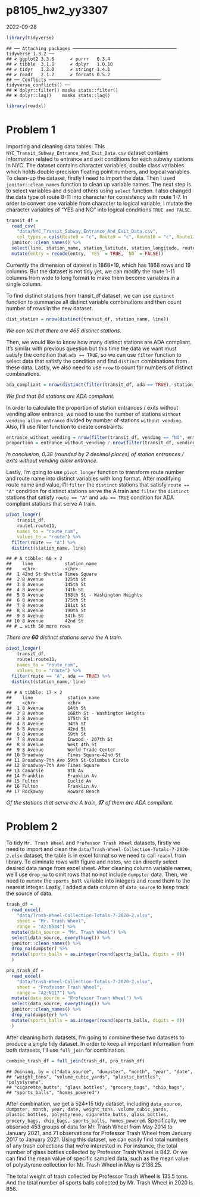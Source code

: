 p8105_hw2_yy3307
================
2022-09-28

``` r
library(tidyverse)
```

    ## ── Attaching packages ─────────────────────────────────────── tidyverse 1.3.2 ──
    ## ✔ ggplot2 3.3.6      ✔ purrr   0.3.4 
    ## ✔ tibble  3.1.8      ✔ dplyr   1.0.10
    ## ✔ tidyr   1.2.0      ✔ stringr 1.4.1 
    ## ✔ readr   2.1.2      ✔ forcats 0.5.2 
    ## ── Conflicts ────────────────────────────────────────── tidyverse_conflicts() ──
    ## ✖ dplyr::filter() masks stats::filter()
    ## ✖ dplyr::lag()    masks stats::lag()

``` r
library(readxl)
```

# Problem 1

Importing and cleaning data tables: This
`NYC_Transit_Subway_Entrance_And_Exit_Data.csv` dataset contains
information related to entrance and exit conditions for each subway
stations in NYC. The dataset contains character variables, double class
variables which holds double-precision floating point numbers, and
logical variables. To clean-up the dataset, firstly I need to import the
data. Then I used `janitor::clean_names` function to clean up variable
names. The next step is to select variables and discard others using
`select` function. I also changed the data type of route 8-11 into
character for consistency with route 1-7. In order to convert one
variable from character to logical variable, I mutate the character
variables of “YES and NO” into logical conditions `TRUE and FALSE`.

``` r
transit_df = 
  read_csv(
    "data/NYC_Transit_Subway_Entrance_And_Exit_Data.csv",
    col_types = cols(Route8 = "c", Route9 = "c", Route10 = "c", Route11 = "c")) %>%
  janitor::clean_names() %>%
  select(line, station_name, station_latitude, station_longitude, route1:route11, entry, exit_only, vending, entrance_type, ada) %>%
  mutate(entry = recode(entry, `YES` = TRUE, `NO` = FALSE))
```

Currently the dimension of dateset is 1868\*19, which has 1868 rows and
19 columns. But the dataset is not tidy yet, we can modify the route
1-11 columns from wide to long format to make them become variables in a
single column.

To find distinct stations from transit_df dataset, we can use `distinct`
function to summarize all distinct variable combinations and then count
number of rows in the new dataset.

``` r
dist_station = nrow(distinct(transit_df, station_name, line))
```

*We can tell that there are 465 distinct stations.*

Then, we would like to know how many distinct stations are ADA
compliant. It’s similar with previous question but this time the data we
want must satisfy the condition that `ada == TRUE`, so we can use
`filter` function to select data that satisfy the condition and find
`distinct` combinations from these data. Lastly, we also need to use
`nrow` to count for numbers of distinct combinations.

``` r
ada_compliant = nrow(distinct(filter(transit_df, ada == TRUE), station_name, line))
```

*We find that 84 stations are ADA compliant.*

In order to calculate the proportion of station entrances / exits
without vending allow entrance, we need to use the number of stations
`without vending allow entrance` divided by number of stations
`without vending`. Also, I’ll use filter function to create constraints.

``` r
entrance_without_vending = nrow(filter(transit_df, vending == "NO", entry == TRUE))
proportion = entrance_without_vending / nrow(filter(transit_df, vending == "NO"))
```

*In conclusion, 0.38 (rounded by 2 decimal places) of station entrances
/ exits without vending allow entrance.*

Lastly, I’m going to use `pivot_longer` function to transform route
number and route name into distinct variables with long format. After
modifying route name and value, I’ll `filter` the `distinct` stations
that satisfy `route == "A"` condition for distinct stations serve the A
train and `filter` the `distinct` stations that satisfy `route == "A"`
and `ada == TRUE` condition for ADA compliant stations that serve A
train.

``` r
pivot_longer(
    transit_df,
    route1:route11,
    names_to = "route_num",
    values_to = "route") %>%
  filter(route == "A") %>%
  distinct(station_name, line)
```

    ## # A tibble: 60 × 2
    ##    line            station_name                 
    ##    <chr>           <chr>                        
    ##  1 42nd St Shuttle Times Square                 
    ##  2 8 Avenue        125th St                     
    ##  3 8 Avenue        145th St                     
    ##  4 8 Avenue        14th St                      
    ##  5 8 Avenue        168th St - Washington Heights
    ##  6 8 Avenue        175th St                     
    ##  7 8 Avenue        181st St                     
    ##  8 8 Avenue        190th St                     
    ##  9 8 Avenue        34th St                      
    ## 10 8 Avenue        42nd St                      
    ## # … with 50 more rows

*There are **60** distinct stations serve the A train.*

``` r
pivot_longer(
    transit_df,
    route1:route11,
    names_to = "route_num",
    values_to = "route") %>%
  filter(route == "A", ada == TRUE) %>%
  distinct(station_name, line)
```

    ## # A tibble: 17 × 2
    ##    line             station_name                 
    ##    <chr>            <chr>                        
    ##  1 8 Avenue         14th St                      
    ##  2 8 Avenue         168th St - Washington Heights
    ##  3 8 Avenue         175th St                     
    ##  4 8 Avenue         34th St                      
    ##  5 8 Avenue         42nd St                      
    ##  6 8 Avenue         59th St                      
    ##  7 8 Avenue         Inwood - 207th St            
    ##  8 8 Avenue         West 4th St                  
    ##  9 8 Avenue         World Trade Center           
    ## 10 Broadway         Times Square-42nd St         
    ## 11 Broadway-7th Ave 59th St-Columbus Circle      
    ## 12 Broadway-7th Ave Times Square                 
    ## 13 Canarsie         8th Av                       
    ## 14 Franklin         Franklin Av                  
    ## 15 Fulton           Euclid Av                    
    ## 16 Fulton           Franklin Av                  
    ## 17 Rockaway         Howard Beach

*Of the stations that serve the A train, **17** of them are ADA
compliant.*

# Problem 2

To tidy `Mr. Trash Wheel` and `Professor Trash Wheel` datasets, firstly
we need to import and clean the
`data/Trash-Wheel-Collection-Totals-7-2020-2.xlsx` dataset, the table is
in excel format so we need to call `readxl` from library. To eliminate
rows with figure and notes, we can directly select desired data range
from excel sheet. After cleaning column variable names, we’ll use
`drop_na` to omit rows that no not include `dumpster` data. Then, we
need to `mutate` the `sports_ball` variable into integers and `round`
them to the nearest integer. Lastly, I added a data column of
`data_source` to keep track the source of data.

``` r
trash_df =
  read_excel(
    "data/Trash-Wheel-Collection-Totals-7-2020-2.xlsx",
    sheet = "Mr. Trash Wheel",
    range = "A2:N534") %>%
  mutate(data_source = "Mr. Trash Wheel") %>%
  select(data_source, everything()) %>%
  janitor::clean_names() %>%
  drop_na(dumpster) %>%
  mutate(sports_balls = as.integer(round(sports_balls, digits = 0))
  )

pro_trash_df =
  read_excel(
    "data/Trash-Wheel-Collection-Totals-7-2020-2.xlsx",
    sheet = "Professor Trash Wheel",
    range = "A2:N117") %>%
  mutate(data_source = "Professor Trash Wheel") %>%
  select(data_source, everything()) %>%
  janitor::clean_names() %>%
  drop_na(dumpster) %>%
  mutate(sports_balls = as.integer(round(sports_balls, digits = 0))
  )
```

After cleaning both datasets, I’m going to combine these two datasets to
produce a single tidy dataset. In order to keep all important
information from both datasets, I’ll use `full_join` for combination.

``` r
combine_trash_df = full_join(trash_df, pro_trash_df)
```

    ## Joining, by = c("data_source", "dumpster", "month", "year", "date",
    ## "weight_tons", "volume_cubic_yards", "plastic_bottles", "polystyrene",
    ## "cigarette_butts", "glass_bottles", "grocery_bags", "chip_bags",
    ## "sports_balls", "homes_powered")

After combination, we get a 524\*15 tidy dataset, including
`data_source, dumpster, month, year, date, weight_tons, volume_cubic_yards, plastic_bottles, polystyrene, cigarette_butts, glass_bottles, grocery_bags, chip_bags, sports_balls, homes_powered`.
Specifically, we observed 453 groups of data for Mr. Trash Wheel from
May 2014 to January 2021, and 71 observations for Professor Trash Wheel
from January 2017 to January 2021. Using this dataset, we can easily
find total numbers of any trash collections that we’re interested in.
For instance, the total number of glass bottles collected by Professor
Trash Wheel is 842. Or we can find the mean value of specific sampled
data, such as the mean value of polystyrene collection for Mr. Trash
Wheel in May is 2136.25.

The total weight of trash collected by Professor Trash Wheel is 135.5
tons. And the total number of sports balls collected by Mr. Trash Wheel
in 2020 is 856.

